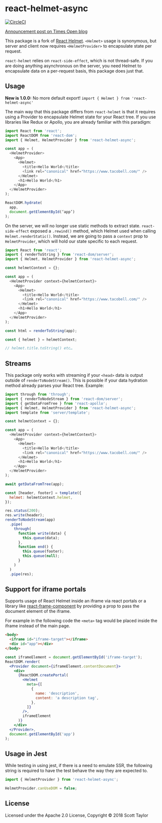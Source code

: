# react-helmet-async

[![CircleCI](https://circleci.com/gh/staylor/react-helmet-async.svg?style=svg)](https://circleci.com/gh/staylor/react-helmet-async)

[Announcement post on Times Open blog](https://open.nytimes.com/the-future-of-meta-tag-management-for-modern-react-development-ec26a7dc9183)

This package is a fork of [React Helmet](https://github.com/nfl/react-helmet).
`<Helmet>` usage is synonymous, but server and client now requires `<HelmetProvider>` to encapsulate state per request.

`react-helmet` relies on `react-side-effect`, which is not thread-safe. If you are doing anything asynchronous on the server, you need Helmet to encapsulate data on a per-request basis, this package does just that.

## Usage

**New is 1.0.0:** No more default export! `import { Helmet } from 'react-helmet-async'`

The main way that this package differs from `react-helmet` is that it requires using a Provider to encapsulate Helmet state for your React tree. If you use libraries like Redux or Apollo, you are already familiar with this paradigm:

```javascript
import React from 'react';
import ReactDOM from 'react-dom';
import { Helmet, HelmetProvider } from 'react-helmet-async';

const app = (
  <HelmetProvider>
    <App>
      <Helmet>
        <title>Hello World</title>
        <link rel="canonical" href="https://www.tacobell.com/" />
      </Helmet>
      <h1>Hello World</h1>
    </App>
  </HelmetProvider>
);

ReactDOM.hydrate(
  app,
  document.getElementById(‘app’)
);
```

On the server, we will no longer use static methods to extract state. `react-side-effect`
exposed a `.rewind()` method, which Helmet used when calling `Helmet.renderStatic()`. Instead, we are going
to pass a `context` prop to `HelmetProvider`, which will hold our state specific to each request.

```javascript
import React from 'react';
import { renderToString } from 'react-dom/server';
import { Helmet, HelmetProvider } from 'react-helmet-async';

const helmetContext = {};

const app = (
  <HelmetProvider context={helmetContext}>
    <App>
      <Helmet>
        <title>Hello World</title>
        <link rel="canonical" href="https://www.tacobell.com/" />
      </Helmet>
      <h1>Hello World</h1>
    </App>
  </HelmetProvider>
);

const html = renderToString(app);

const { helmet } = helmetContext;

// helmet.title.toString() etc…
```

## Streams

This package only works with streaming if your `<head>` data is output outside of `renderToNodeStream()`.
This is possible if your data hydration method already parses your React tree. Example:

```javascript
import through from 'through';
import { renderToNodeStream } from 'react-dom/server';
import { getDataFromTree } from 'react-apollo';
import { Helmet, HelmetProvider } from 'react-helmet-async';
import template from 'server/template';

const helmetContext = {};

const app = (
  <HelmetProvider context={helmetContext}>
    <App>
      <Helmet>
        <title>Hello World</title>
        <link rel="canonical" href="https://www.tacobell.com/" />
      </Helmet>
      <h1>Hello World</h1>
    </App>
  </HelmetProvider>
);

await getDataFromTree(app);

const [header, footer] = template({
  helmet: helmetContext.helmet,
});

res.status(200);
res.write(header);
renderToNodeStream(app)
  .pipe(
    through(
      function write(data) {
        this.queue(data);
      },
      function end() {
        this.queue(footer);
        this.queue(null);
      }
    )
  )
  .pipe(res);
```

## Support for iframe portals

Supports usage of React Helmet inside an iframe via react portals or a library like [react-frame-component](https://github.com/ryanseddon/react-frame-component) by providing a prop to pass the document element of the iframe.

For example in the following code the `<meta>` tag would be placed inside the iframe instead of the main page.

```html
<body>
  <iframe id="iframe-target"></iframe>
  <div id="app"></div>
</body>
```

```jsx
const iframeElement = document.getElementById('iframe-target');
ReactDOM.render(
  <Provider document={iframeElement.contentDocument}>
    <div>
      {ReactDOM.createPortal(
        <Helmet
          meta={[
            {
              name: 'description',
              content: 'a description tag',
            },
          ]}
        />,
        iframeElement
      )}
    </div>
  </Provider>,
  document.getElementById('app')
);
```

## Usage in Jest

While testing in using jest, if there is a need to emulate SSR, the following string is required to have the test behave the way they are expected to.

```javascript
import { HelmetProvider } from 'react-helmet-async';

HelmetProvider.canUseDOM = false;
```

## License

Licensed under the Apache 2.0 License, Copyright © 2018 Scott Taylor
